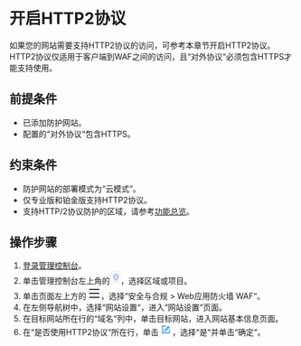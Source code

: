 # 开启HTTP2协议<a name="waf_01_1170"></a>

如果您的网站需要支持HTTP2协议的访问，可参考本章节开启HTTP2协议。HTTP2协议仅适用于客户端到WAF之间的访问，且“对外协议“必须包含HTTPS才能支持使用。

## 前提条件<a name="section7637101713317"></a>

-   已添加防护网站。
-   配置的“对外协议“包含HTTPS。

## 约束条件<a name="section115301864413"></a>

-   防护网站的部署模式为“云模式“。
-   仅专业版和铂金版支持HTTP2协议。
-   支持HTTP/2协议防护的区域，请参考[功能总览](https://support.huaweicloud.com/function-waf/index.html#)。

## 操作步骤<a name="section1994128112518"></a>

1.  [登录管理控制台](https://console.huaweicloud.com/?locale=zh-cn)。
2.  单击管理控制台左上角的![](figures/icon-region-26.jpg)，选择区域或项目。
3.  单击页面左上方的![](figures/icon-Service-38.png)，选择“安全与合规  \>  Web应用防火墙 WAF“。
4.  在左侧导航树中，选择“网站设置“，进入“网站设置“页面。
5.  在目标网站所在行的“域名“列中，单击目标网站，进入网站基本信息页面。
6.  在“是否使用HTTP2协议“所在行，单击![](figures/icon-edit-85.jpg)，选择“是“并单击“确定“。

